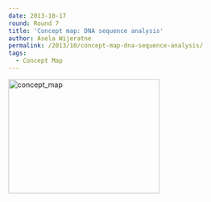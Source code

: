 ```yaml
---
date: 2013-10-17
round: Round 7
title: 'Concept map: DNA sequence analysis'
author: Asela Wijeratne
permalink: /2013/10/concept-map-dna-sequence-analysis/
tags:
  - Concept Map
---
```

[<img class="alignnone size-medium wp-image-4868" alt="concept_map" src="http://teaching.software-carpentry.org/wp-content/uploads/2013/10/concept_map2-300x227.jpg" width="300" height="227" />][1]

 [1]: http://teaching.software-carpentry.org/wp-content/uploads/2013/10/concept_map2.jpg
